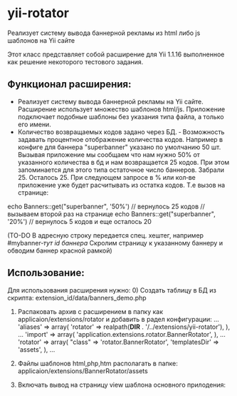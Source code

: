 # yii-rotator
Реализует систему вывода баннерной рекламы из html либо js шаблонов на Yii сайте

Этот класс представляет собой расширение для  Yii 1.1.16 выполненное как решение 
некоторого тестового задания.

Функционал расширения:
----------------------
- Реализует систему вывода баннерной рекламы на Yii сайте. 
Расширение использует множество шаблонов html/js.
Приложение подключает подобные шаблоны без указания типа файла, а 
только его имени.
- Количество возвращаемых кодов задано через БД.
‐ Возможность задавать процентное отображение количества кодов. Например в конфиге 
для баннера "superbanner" указано по умолчанию 50 шт. Вызывая приложение мы сообщаем что 
нам нужно 50% от указанного количества в бд и нам возвращается 25 кодов. При этом 
запоминается для этого типа остаточное число баннеров. Забрали 25. Осталось 25. При 
следующем запросе в % или кол‐ве приложение уже будет расчитывать из остатка кодов. Т.е 
вызов на странице:

echo  Banners::get("superbanner", '50%') // вернулось 25 кодов
// вызываем второй раз на странице
echo  Banners::get("superbanner", '20%') // вернулось 5 кодов и еще осталось 20


(TO-DO В адресную строку передается спец. хештег, например #mybanner‐*тут id баннера* 
Скролим страницу к указанному баннеру и обводим баннер красной рамкой)

Использование:
--------------
Для использования расширения нужно:
0) Создать таблицу в БД из скрипта: extension_id/data/banners_demo.php

1) Распаковать архив с расширением в папку как applicaion/extensions/rotator и 
    добавить в радел конфигурации:
            ...
        'aliases' => array(
                'rotator' => realpath(__DIR__ . '/../extensions/yii-rotator'),
            ),
            ...
         'import' => array(
                'application.extensions.rotator.BannerRotator',
            ),
            ...
         'rotator' => array(
                    "class" => 'rotator.BannerRotator',
                    'templatesDir' => 'assets',
             ),
            ...

2) Файлы шаблонов html,php,htm располагать в папке: 
    applicaion/extensions/BannerRotator/assets

3) Включать вывод на страницу view шаблона основного прилодения:
    <?php BannerRotator::display('/*Например: banner_ok*/','100%');?>



